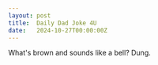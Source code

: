 ```yaml
---
layout: post
title:  Daily Dad Joke 4U
date:   2024-10-27T00:00:00Z
---
```

What's brown and sounds like a bell? Dung.
